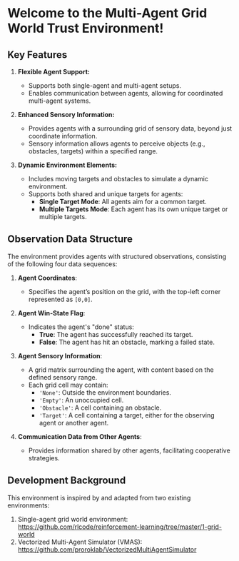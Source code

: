# Welcome to the Multi-Agent Grid World Trust Environment!

## Key Features

1. **Flexible Agent Support:**
   - Supports both single-agent and multi-agent setups.
   - Enables communication between agents, allowing for coordinated multi-agent systems.

2. **Enhanced Sensory Information:**
   - Provides agents with a surrounding grid of sensory data, beyond just coordinate information.
   - Sensory information allows agents to perceive objects (e.g., obstacles, targets) within a specified range.

3. **Dynamic Environment Elements:**
   - Includes moving targets and obstacles to simulate a dynamic environment.
   - Supports both shared and unique targets for agents:
     - **Single Target Mode**: All agents aim for a common target.
     - **Multiple Targets Mode**: Each agent has its own unique target or multiple targets.

## Observation Data Structure

The environment provides agents with structured observations, consisting of the following four data sequences:

1. **Agent Coordinates**:
   - Specifies the agent’s position on the grid, with the top-left corner represented as `[0,0]`.

2. **Agent Win-State Flag**:
   - Indicates the agent's "done" status:
     - **True**: The agent has successfully reached its target.
     - **False**: The agent has hit an obstacle, marking a failed state.

3. **Agent Sensory Information**:
   - A grid matrix surrounding the agent, with content based on the defined sensory range.
   - Each grid cell may contain:
     - `'None'`: Outside the environment boundaries.
     - `'Empty'`: An unoccupied cell.
     - `'Obstacle'`: A cell containing an obstacle.
     - `'Target'`: A cell containing a target, either for the observing agent or another agent.

4. **Communication Data from Other Agents**:
   - Provides information shared by other agents, facilitating cooperative strategies.

## Development Background

This environment is inspired by and adapted from two existing environments:
1. Single-agent grid world environment: https://github.com/rlcode/reinforcement-learning/tree/master/1-grid-world
2. Vectorized Multi-Agent Simulator (VMAS): https://github.com/proroklab/VectorizedMultiAgentSimulator


